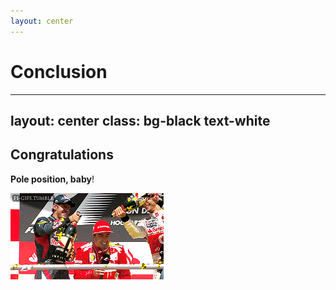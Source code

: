 ```yaml
---
layout: center
---
```



# Conclusion

---
layout: center
class: bg-black text-white
---

## Congratulations

**Pole position, baby**!

<img src="/podium.gif">

<!--
*Estelle* et *Loïc*

Autonomous grid package, can be used on any Sylius E-commerce projects, using the first or second major version.

-->
